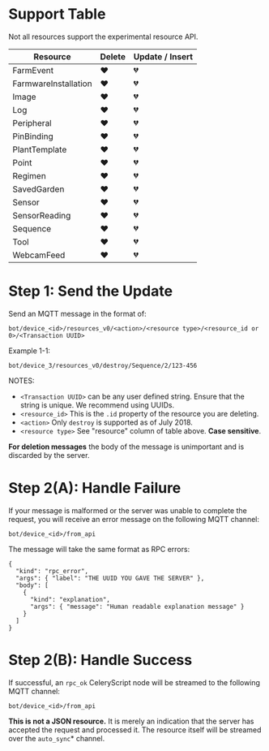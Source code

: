 # Support Table

Not all resources support the experimental resource API.

|Resource               | Delete  | Update / Insert|
|-----------------------|---------|----------------|
| FarmEvent             | :heart: | :broken_heart: |
| FarmwareInstallation  | :heart: | :broken_heart: |
| Image                 | :heart: | :broken_heart: |
| Log                   | :heart: | :broken_heart: |
| Peripheral            | :heart: | :broken_heart: |
| PinBinding            | :heart: | :broken_heart: |
| PlantTemplate         | :heart: | :broken_heart: |
| Point                 | :heart: | :broken_heart: |
| Regimen               | :heart: | :broken_heart: |
| SavedGarden           | :heart: | :broken_heart: |
| Sensor                | :heart: | :broken_heart: |
| SensorReading         | :heart: | :broken_heart: |
| Sequence              | :heart: | :broken_heart: |
| Tool                  | :heart: | :broken_heart: |
| WebcamFeed            | :heart: | :broken_heart: |

# Step 1: Send the Update

Send an MQTT message in the format of:

```
bot/device_<id>/resources_v0/<action>/<resource type>/<resource_id or 0>/<Transaction UUID>
```

Example 1-1:

```
bot/device_3/resources_v0/destroy/Sequence/2/123-456
```

NOTES:

 * `<Transaction UUID>` can be any user defined string. Ensure that the string is unique. We recommend using UUIDs.
 * `<resource_id>` This is the `.id` property of the resource you are deleting.
 * `<action>` Only `destroy` is supported as of July 2018.
 * `<resource type>` See "resource" column of table above. **Case sensitive**.

**For deletion messages** the body of the message is unimportant and is discarded by the server.

# Step 2(A): Handle Failure

If your message is malformed or the server was unable to complete the request, you will receive an error message on the following MQTT channel:

```
bot/device_<id>/from_api
```

The message will take the same format as RPC errors:

```
{
  "kind": "rpc_error",
  "args": { "label": "THE UUID YOU GAVE THE SERVER" },
  "body": [
    {
      "kind": "explanation",
      "args": { "message": "Human readable explanation message" }
    }
  ]
}
```

# Step 2(B): Handle Success

If successful, an `rpc_ok` CeleryScript node will be streamed to the following MQTT channel:

```
bot/device_<id>/from_api
```

**This is not a JSON resource.** It is merely an indication that the server has accepted the request and processed it. The resource itself will be streamed over the `auto_sync`* channel.
